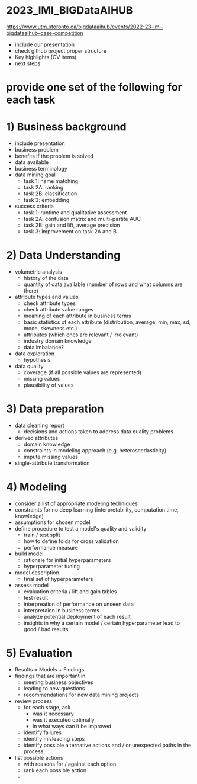 # 2023_IMI_BIGDataAIHUB
https://www.utm.utoronto.ca/bigdataaihub/events/2022-23-imi-bigdataaihub-case-competition

- include our presentation
- check github project proper structure
- Key highlights (CV items)
- next steps

# provide one set of the following for each task

# 1) Business background
- include presentation
- business problem
- benefits if the problem is solved
- data available
- business terminology
- data mining goal
  - task 1: name matching
  - task 2A: ranking
  - task 2B: classification
  - task 3: embedding
- success criteria
  - task 1: runtime and qualitative assessment
  - task 2A: confusion matrix and multi-partite AUC
  - task 2B: gain and lift, average precision
  - task 3: improvement on task 2A and B
 
# 2) Data Understanding
- volumetric analysis
  - history of the data
  - quantity of data available (number of rows and what columns are there)
- attribute types and values
  - check attribute types
  - check attribute value ranges
  - meaning of each attribute in business terms
  - basic statistics of each attribute (distribution, average, min, max, sd, mode, skewness etc.)
  - attributes (which ones are relevant / irrelevant)
  - industry domain knowledge
  - data imbalance?
- data exploration
  - hypothesis
- data quality
  - coverage (if all possible values are represented)
  - missing values
  - plausibility of values

# 3) Data preparation
- data cleaning report
  - decisions and actions taken to address data quality problems
- derived attributes
  - domain knowledge
  - constraints in modeling approach (e.g. heteroscedasticity)
  - impute missing values
- single-attribute transformation

# 4) Modeling
- consider a list of appropriate modeling techniques
- constraints for no deep learning (interpretability, computation time, knowledge)
- assumptions for chosen model
- define procedure to test a model's quality and validity
  - train / test split
  - how to define folds for cross validation
  - performance measure
- build model
  - rationale for initial hyperparameters
  - hyperparameter tuning
- model description
  - final set of hyperparameters
- assess model
  - evaluation criteria / lift and gain tables
  - test result
  - interpreation of performance on unseen data
  - interpretaion in business terms
  - analyze potential deployment of each result
  - insights in why a certain model / certain hyperparameter lead to good / bad results

# 5) Evaluation
- Results = Models + Findings
- findings that are important in
  - meeting business objectives
  - leading to new questions
  - recommendations for new data mining projects
- review process
  - for each stage, ask
    - was it necessary
    - was it executed optimally
    - in what ways can it be improved
  - identify failures
  - identify misleading steps
  - identify possible alternative actions and / or unexpected paths in the process
- list possible actions
  - with reasons for / against each option
  - rank each possible action
  - 
